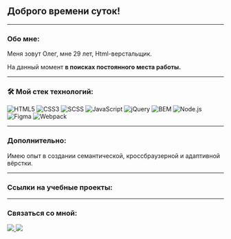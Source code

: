 ## Доброго времени суток!  
___
### Обо мне:  
Меня зовут Олег, мне 29 лет, Html-верстальщик.  

На данный момент **в поисках постоянного места работы.** 

___

### 🛠 Мой стек технологий:
![HTML5](https://img.shields.io/badge/HTML5-E34F26?style=for-the-badge&logo=html5&logoColor=white)
![CSS3](https://img.shields.io/badge/CSS3-1572B6?style=for-the-badge&logo=css3&logoColor=white)
![SCSS](https://img.shields.io/badge/SCSS-CC6699?style=for-the-badge&logo=sass&logoColor=white)
![JavaScript](https://img.shields.io/badge/JavaScript-F7DF1E?style=for-the-badge&logo=javascript&logoColor=black)
![jQuery](https://img.shields.io/badge/jQuery-0769AD?style=for-the-badge&logo=jquery&logoColor=white)
![BEM](https://img.shields.io/badge/BEM-000000?style=for-the-badge&logo=bem&logoColor=white)
![Node.js](https://img.shields.io/badge/Node.js-43853D?style=for-the-badge&logo=node.js&logoColor=white)
![Figma](https://img.shields.io/badge/Figma-F24E1E?style=for-the-badge&logo=figma&logoColor=white)
![Webpack](https://img.shields.io/badge/Webpack-8DD6F9?style=for-the-badge&logo=webpack&logoColor=black)
___

### Дополнительно:

Имею опыт в создании семантической, кроссбраузерной и адаптивной вёрстки.

___

### Ссылки на учебные проекты: 


___

### Связаться со мной:

<div>
  <a href="https://t.me/Stinker707">
    <img src="https://img.shields.io/badge/Telegram-26A5E4?style=for-the-badge&logo=telegram&logoColor=white">
  </a>
  <a href="https://vk.com/id84862336">
    <img src="https://img.shields.io/badge/VK-0077FF?style=for-the-badge&logo=vk&logoColor=white">
  </a>
</div>




